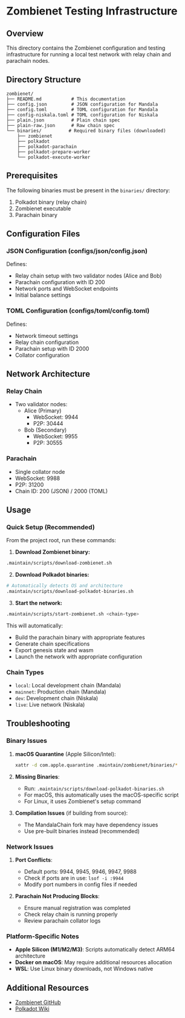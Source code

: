 # Zombienet Testing Infrastructure

## Overview

This directory contains the Zombienet configuration and testing infrastructure for running a local test network with relay chain and parachain nodes.

## Directory Structure

```
zombienet/
├── README.md           # This documentation
├── config.json         # JSON configuration for Mandala
├── config.toml         # TOML configuration for Mandala
├── config-niskala.toml # TOML configuration for Niskala
├── plain.json          # Plain chain spec
├── plain-raw.json      # Raw chain spec
└── binaries/          # Required binary files (downloaded)
    ├── zombienet
    ├── polkadot
    ├── polkadot-parachain
    ├── polkadot-prepare-worker
    └── polkadot-execute-worker
```

## Prerequisites

The following binaries must be present in the `binaries/` directory:
1. Polkadot binary (relay chain)
2. Zombienet executable
3. Parachain binary

## Configuration Files

### JSON Configuration (configs/json/config.json)
Defines:
- Relay chain setup with two validator nodes (Alice and Bob)
- Parachain configuration with ID 200
- Network ports and WebSocket endpoints
- Initial balance settings

### TOML Configuration (configs/toml/config.toml)
Defines:
- Network timeout settings
- Relay chain configuration
- Parachain setup with ID 2000
- Collator configuration

## Network Architecture

### Relay Chain
- Two validator nodes:
  - Alice (Primary)
    - WebSocket: 9944
    - P2P: 30444
  - Bob (Secondary)
    - WebSocket: 9955
    - P2P: 30555

### Parachain
- Single collator node
- WebSocket: 9988
- P2P: 31200
- Chain ID: 200 (JSON) / 2000 (TOML)

## Usage

### Quick Setup (Recommended)

From the project root, run these commands:

1. **Download Zombienet binary:**
```bash
.maintain/scripts/download-zombienet.sh
```

2. **Download Polkadot binaries:**
```bash
# Automatically detects OS and architecture
.maintain/scripts/download-polkadot-binaries.sh
```

3. **Start the network:**
```bash
.maintain/scripts/start-zombienet.sh <chain-type>
```

This will automatically:
- Build the parachain binary with appropriate features
- Generate chain specifications
- Export genesis state and wasm
- Launch the network with appropriate configuration

### Chain Types
- `local`: Local development chain (Mandala)
- `mainnet`: Production chain (Mandala)
- `dev`: Development chain (Niskala)
- `live`: Live network (Niskala)

## Troubleshooting

### Binary Issues

1. **macOS Quarantine** (Apple Silicon/Intel):
   ```bash
   xattr -d com.apple.quarantine .maintain/zombienet/binaries/*
   ```

2. **Missing Binaries**:
   - Run: `.maintain/scripts/download-polkadot-binaries.sh`
   - For macOS, this automatically uses the macOS-specific script
   - For Linux, it uses Zombienet's setup command

3. **Compilation Issues** (if building from source):
   - The MandalaChain fork may have dependency issues
   - Use pre-built binaries instead (recommended)

### Network Issues

1. **Port Conflicts**:
   - Default ports: 9944, 9945, 9946, 9947, 9988
   - Check if ports are in use: `lsof -i :9944`
   - Modify port numbers in config files if needed

2. **Parachain Not Producing Blocks**:
   - Ensure manual registration was completed
   - Check relay chain is running properly
   - Review parachain collator logs

### Platform-Specific Notes

- **Apple Silicon (M1/M2/M3)**: Scripts automatically detect ARM64 architecture
- **Docker on macOS**: May require additional resources allocation
- **WSL**: Use Linux binary downloads, not Windows native

## Additional Resources

- [Zombienet GitHub](https://github.com/paritytech/zombienet)
- [Polkadot Wiki](https://wiki.polkadot.network)
